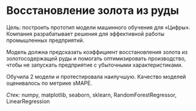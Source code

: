 # Восстановление золота из руды

Цель: построить прототип модели машинного обучения для «Цифры». Компания разрабатывает решения для эффективной работы промышленных предприятий.

Модель должна предсказать коэффициент восстановления золота из золотосодержащей руды и помогать оптимизировать производство, чтобы не запускать предприятие с убыточными характеристиками.

Обучила 2 модели и протестировала наилучшую. Качество моделей оценивалось по метрике sMAPE. 

*Стек:* numpy, matplotlib, seaborn, sklearn, RandomForestRegressor, LinearRegression
